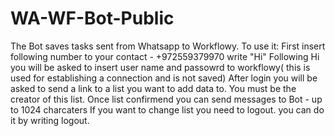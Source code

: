 # WA-WF-Bot-Public
The Bot saves tasks sent from Whatsapp to Workflowy.
To use it: First insert following number to your contact - +972559379970
write "Hi" 
Following Hi you will be asked to insert user name and passowrd to workflowy( this is used for establishing a connection and is not saved)
After login you will be asked to send a link to a list you want to add data to. You must be the creator of this list.
Once list confirmend you can send messages to Bot - up to 1024 charcaters
If you want to change list you need to logout. you can do it by writing logout.
